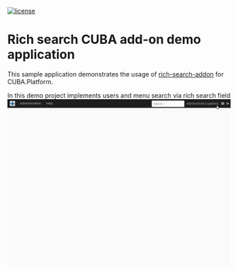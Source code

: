 [![license](https://img.shields.io/badge/license-Apache%20License%202.0-blue.svg?style=flat)](http://www.apache.org/licenses/LICENSE-2.0)

# Rich search CUBA add-on demo application

This sample application demonstrates the usage of [rich-search-addon](https://github.com/cuba-platform/rich-search-addon) for CUBA.Platform.

In this demo project implements users and menu search via rich search field
<img src="https://raw.githubusercontent.com/cuba-platform/rich-search-addon-demo/master/resources/users-search.gif" alt="Component image example"/>